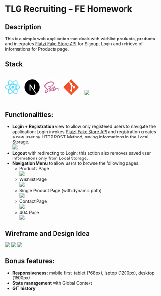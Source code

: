 <h1>TLG Recruiting – FE Homework</h1>

<h2>Description</h2>
<p>This is a simple web application that deals with wishlist products, products and integrates <a href="https://fakeapi.platzi.com/">Platzi Fake Store API</a> for Signup, Login and retrieve of informations for Products page.</p>

<h2>Stack</h2>
<span><img src="https://raw.githubusercontent.com/devicons/devicon/master/icons/react/react-original.svg" style="height: 50px; padding: 20px 0; margin-right: 10px" /></span>
<span><img src="https://raw.githubusercontent.com/devicons/devicon/master/icons/nextjs/nextjs-original.svg" style="height: 50px; padding: 20px 0; margin-right: 10px"/></span>
<span><img src="https://raw.githubusercontent.com/devicons/devicon/master/icons/sass/sass-original.svg" style="height: 50px; padding: 20px 0; margin-right: 10px" /></span>
<span><img src="https://raw.githubusercontent.com/devicons/devicon/master/icons/git/git-original.svg" style="height: 50px; padding: 20px 0; margin-right: 15px" /></span>
<span><img src="https://cdn.freebiesupply.com/logos/large/2x/figma-1-logo-png-transparent.png" style="height: 50px; padding: 20px 0;" /></span>

<h2>Functionalities:</h2>
<ul>
<li><b>Login + Registration</b> view to allow only registered users to navigate the application: Login invokes <a href="https://fakeapi.platzi.com/">Platzi Fake Store API</a> and registration creates a new user by HTTP POST Method, saving informations in the Local Storage.</li>
<img src="https://i.postimg.cc/JhSBBtyN/1-login-signup.png" style="height: 300px; padding: 0px 0;" />
<li><b>Logout</b> with redirecting to Login: this action also removes saved user informations only from Local Storage.</li>
<li><b>Navigation Menu</b> to allow users to browse the following pages: 
<ul>
<li>Products Page</li>
<img src="https://i.postimg.cc/N08SV21D/3-proucts.png" style="height: 150px; padding: 0px 0;" />
<li>Wishlist Page </li>
<img src="https://i.postimg.cc/zBJ61D7r/4-wishlist.png" style="height: 150px; padding: 0px 0;" />
<li>Single Product Page (with dynamic path)</li>
<img src="https://i.postimg.cc/sghtYNxt/6-product.png" style="height: 150px; padding: 0px 0;" />
<li>Contact Page</li>
<img src="https://i.postimg.cc/rp27QNtz/5-contact.png" style="height: 150px; padding: 0px 0;" />
<li>404 Page</li>
<img src="https://i.postimg.cc/QNb3nwX5/7-404.png" style="height: 150px; padding: 0px 0;" />
</ul>
</li>
</ul>

<h2>Wireframe and Design Idea</h2>
<span><img src="https://i.postimg.cc/bN9Zx7TM/wireframe-mobile.png" /></span>
<span><img src="https://i.postimg.cc/s2v1Rvrd/wireframe-desktop.png" /></span>
<span><img src="https://i.postimg.cc/G2D2HVtX/color-desktop.png" /></span>


<h2>Bonus features:</h2>
<ul>
<li><b>Responsiveness:</b> mobile first, tablet (768px), laptop (1200px), desktop (1500px)</li>
<li><b>State management</b> with Global Context</li>
<li><b>GIT history</b></li>
</ul>
